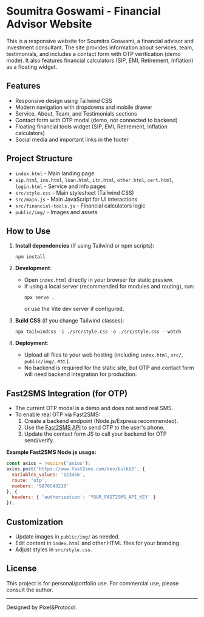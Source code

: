 # Soumitra Goswami - Financial Advisor Website

This is a responsive website for Soumitra Goswami, a financial advisor and investment consultant. The site provides information about services, team, testimonials, and includes a contact form with OTP verification (demo mode). It also features financial calculators (SIP, EMI, Retirement, Inflation) as a floating widget.

## Features

- Responsive design using Tailwind CSS
- Modern navigation with dropdowns and mobile drawer
- Service, About, Team, and Testimonials sections
- Contact form with OTP modal (demo, not connected to backend)
- Floating financial tools widget (SIP, EMI, Retirement, Inflation calculators)
- Social media and important links in the footer

## Project Structure

- `index.html` - Main landing page
- `sip.html`, `ins.html`, `loan.html`, `itr.html`, `other.html`, `cert.html`, `login.html` - Service and info pages
- `src/style.css` - Main stylesheet (Tailwind CSS)
- `src/main.js` - Main JavaScript for UI interactions
- `src/financial-tools.js` - Financial calculators logic
- `public/img/` - Images and assets

## How to Use

1. **Install dependencies** (if using Tailwind or npm scripts):
   ```
   npm install
   ```

2. **Development**:
   - Open `index.html` directly in your browser for static preview.
   - If using a local server (recommended for modules and routing), run:
     ```
     npx serve .
     ```
     or use the Vite dev server if configured.

3. **Build CSS** (if you change Tailwind classes):
   ```
   npx tailwindcss -i ./src/style.css -o ./src/style.css --watch
   ```

4. **Deployment**:
   - Upload all files to your web hosting (including `index.html`, `src/`, `public/img/`, etc.).
   - No backend is required for the static site, but OTP and contact form will need backend integration for production.

## Fast2SMS Integration (for OTP)

- The current OTP modal is a demo and does not send real SMS.
- To enable real OTP via Fast2SMS:
  1. Create a backend endpoint (Node.js/Express recommended).
  2. Use the [Fast2SMS API](https://www.fast2sms.com/) to send OTP to the user's phone.
  3. Update the contact form JS to call your backend for OTP send/verify.

**Example Fast2SMS Node.js usage:**
```js
const axios = require('axios');
axios.post('https://www.fast2sms.com/dev/bulkV2', {
  variables_values: '123456',
  route: 'otp',
  numbers: '9876543210'
}, {
  headers: { 'authorization': 'YOUR_FAST2SMS_API_KEY' }
});
```

## Customization

- Update images in `public/img/` as needed.
- Edit content in `index.html` and other HTML files for your branding.
- Adjust styles in `src/style.css`.

## License

This project is for personal/portfolio use. For commercial use, please consult the author.

---

Designed by Pixel&Protocol.